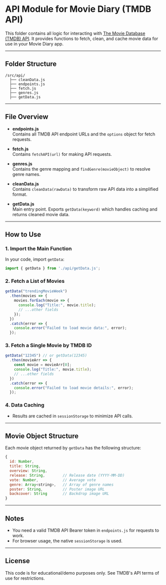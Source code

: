 # API Module for Movie Diary (TMDB API)

This folder contains all logic for interacting with [The Movie Database (TMDB) API](https://www.themoviedb.org/documentation/api). It provides functions to fetch, clean, and cache movie data for use in your Movie Diary app.

---

## Folder Structure

```
/src/api/
  ├── cleanData.js
  ├── endpoints.js
  ├── fetch.js
  ├── genres.js
  ├── getData.js
```

---

## File Overview

- **endpoints.js**  
  Contains all TMDB API endpoint URLs and the `options` object for fetch requests.

- **fetch.js**  
  Contains `fetchAPI(url)` for making API requests.

- **genres.js**  
  Contains the genre mapping and `findGenre(movieObject)` to resolve genre names.

- **cleanData.js**  
  Contains `cleanData(rawData)` to transform raw API data into a simplified format.

- **getData.js**  
  Main entry point. Exports `getData(keyword)` which handles caching and returns cleaned movie data.

---

## How to Use

### 1. Import the Main Function

In your code, import `getData`:

```javascript
import { getData } from './api/getData.js';
```

### 2. Fetch a List of Movies

```javascript
getData("trendingMovieWeek")
  .then(movies => {
    movies.forEach(movie => {
      console.log("Title:", movie.title);
      // ...other fields
    });
  })
  .catch(error => {
    console.error("Failed to load movie data:", error);
  });
```

### 3. Fetch a Single Movie by TMDB ID

```javascript
getData("12345") // or getData(12345)
  .then(movieArr => {
    const movie = movieArr[0];
    console.log("Title:", movie.title);
    // ...other fields
  })
  .catch(error => {
    console.error("Failed to load movie details:", error);
  });
```

### 4. Data Caching

- Results are cached in `sessionStorage` to minimize API calls.

---

## Movie Object Structure

Each movie object returned by `getData` has the following structure:

```js
{
  id: Number,
  title: String,
  overview: String,
  release: String,        // Release date (YYYY-MM-DD)
  vote: Number,           // Average vote
  genre: Array<string>,   // Array of genre names
  poster: String,         // Poster image URL
  backcover: String       // Backdrop image URL
}
```

---

## Notes

- You need a valid TMDB API Bearer token in `endpoints.js` for requests to work.
- For browser usage, the native `sessionStorage` is used.

---

## License

This code is for educational/demo purposes only. See TMDB's API terms of use for restrictions.